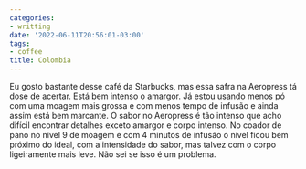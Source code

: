 ```yaml
---
categories:
- writting
date: '2022-06-11T20:56:01-03:00'
tags:
- coffee
title: Colombia
---
```


Eu gosto bastante desse café da Starbucks, mas essa safra na Aeropress tá dose de acertar. Está bem intenso o amargor. Já estou usando menos pó com uma moagem mais grossa e com menos tempo de infusão e ainda assim está bem marcante. O sabor no Aeropress é tão intenso que acho difícil encontrar detalhes exceto amargor e corpo intenso. No coador de pano no nível 9 de moagem e com 4 minutos de infusão o nível ficou bem próximo do ideal, com a intensidade do sabor, mas talvez com o corpo ligeiramente mais leve. Não sei se isso é um problema.

